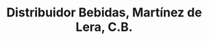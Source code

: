 ---
title: "Distribuidor Bebidas, Martínez de Lera, C.B."
url: /villalpando/distribuidor-bebidas-martinez-de-lera-c-b/
shop: general
---